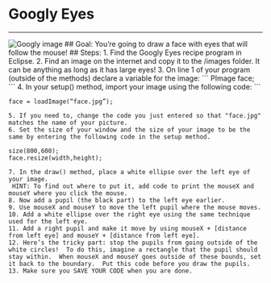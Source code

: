 
# Googly Eyes
  <hr/>
  <img alt="Googly image" src="./images/googlyEyes.png"/>
## Goal:
   You’re going to draw a face with eyes that will follow the mouse!
## Steps:
1. Find the Googly Eyes recipe program in Eclipse.
2. Find an image on the internet and copy it to the /images folder. It can be anything as long as it has large eyes!
3. On line 1 of your program (outside of the methods) declare a variable for the image:
```
   PImage face;
```
4. In your setup() method, import your image using the following code:
```

    face = loadImage(“face.jpg”);
```
5. If you need to, change the code you just entered so that "face.jpg" matches the name of your picture.  
6. Set the size of your window and the size of your image to be the same by entering the following code in the setup method.  
```
    size(800,600);
    face.resize(width,height);
```
7. In the draw() method, place a white ellipse over the left eye of your image.
 HINT: To find out where to put it, add code to print the mouseX and mouseY where you click the mouse. 
8. Now add a pupil (the black part) to the left eye earlier.
9. Use mouseX and mouseY to move the left pupil where the mouse moves.  
10. Add a white ellipse over the right eye using the same technique used for the left eye.
11. Add a right pupil and make it move by using mouseX + [distance from left eye] and mouseY + [distance from left eye].
12. Here’s the tricky part: stop the pupils from going outside of the white circles!  To do this, imagine a rectangle that the pupil should stay within.  When mouseX and mouseY goes outside of these bounds, set it back to the boundary.  Put this code before you draw the pupils.  
13. Make sure you SAVE YOUR CODE when you are done.
  
 

